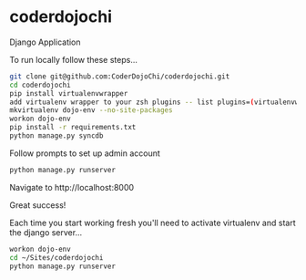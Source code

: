 coderdojochi
============

Django Application

To run locally follow these steps...

```bash
git clone git@github.com:CoderDojoChi/coderdojochi.git
cd coderdojochi
pip install virtualenvwrapper
add virtualenv wrapper to your zsh plugins -- list plugins=(virtualenvwrapper) in ~/.zshrc
mkvirtualenv dojo-env --no-site-packages
workon dojo-env
pip install -r requirements.txt
python manage.py syncdb
```

Follow prompts to set up admin account

```bash
python manage.py runserver
```

Navigate to http://localhost:8000

Great success!

Each time you start working fresh you'll need to activate virtualenv and start the django server...

```bash
workon dojo-env
cd ~/Sites/coderdojochi
python manage.py runserver
```

